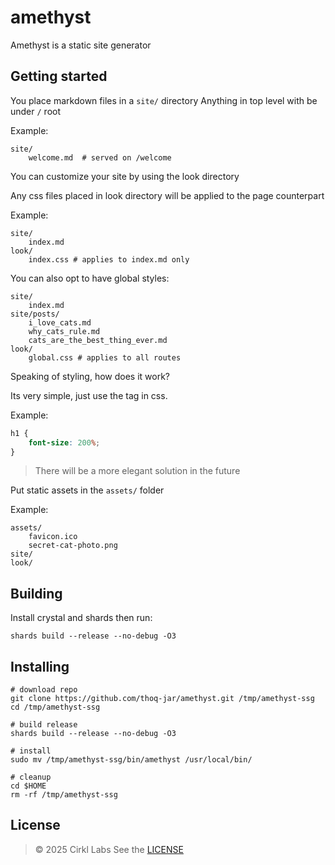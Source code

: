 # amethyst

Amethyst is a static site generator

## Getting started

You place markdown files in a `site/` directory Anything in top level with be
under `/` root

Example:

```shell
site/
    welcome.md  # served on /welcome
```

You can customize your site by using the look directory

Any css files placed in look directory will be applied to the page counterpart

Example:

```shell
site/
    index.md
look/
    index.css # applies to index.md only
```

You can also opt to have global styles:

```shell
site/
    index.md
site/posts/
    i_love_cats.md
    why_cats_rule.md
    cats_are_the_best_thing_ever.md
look/
    global.css # applies to all routes
```

Speaking of styling, how does it work?

Its very simple, just use the tag in css.

Example:

```css
h1 {
    font-size: 200%;
}
```

> There will be a more elegant solution in the future

Put static assets in the `assets/` folder

Example:

```shell
assets/
    favicon.ico
    secret-cat-photo.png
site/
look/
```

## Building

Install crystal and shards then run:

```shell
shards build --release --no-debug -O3
```

## Installing

```shell
# download repo
git clone https://github.com/thoq-jar/amethyst.git /tmp/amethyst-ssg
cd /tmp/amethyst-ssg

# build release
shards build --release --no-debug -O3

# install
sudo mv /tmp/amethyst-ssg/bin/amethyst /usr/local/bin/

# cleanup
cd $HOME
rm -rf /tmp/amethyst-ssg
```

## License

> © 2025 Cirkl Labs See the [LICENSE](LICENSE)
